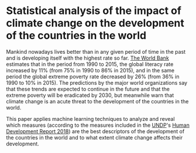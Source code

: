 # Statistical analysis of the impact of climate change on the development of the countries in the world

Mankind nowadays lives better than in any given period of time in the past and is developing itself with the highest rate so far. [The World Bank](http://www.worldbank.org/) estimates that in the period from 1990 to 2015, the global literacy rate increased by 11\% (from 75\% in 1990 to 86\% in 2015), and in the same period the global extreme poverty rate decreased by 26\% (from 36\% in 1990 to 10\% in 2015). The predictions by the major world organizations say that these trends are expected to continue in the future and that the extreme poverty will be eradicated by 2030, but meanwhile warn that climate change is an acute threat to the development of the countries in the world.
    
This paper applies machine learning techniques to analyze and reveal which measures (according to the measures included in the [UNDP](http://www.undp.org/)'s [Human Development Report 2018](http://hdr.undp.org/)) are the best descriptors of the development of the countries in the world and to what extent climate change affects their development.
